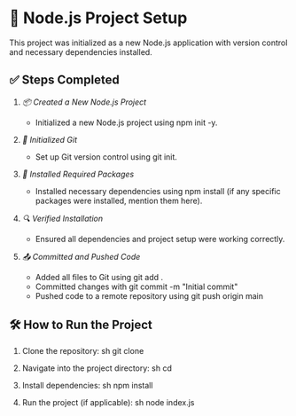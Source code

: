 # 🚀 Node.js Project Setup

This project was initialized as a new Node.js application with version control and necessary dependencies installed.

## ✅ Steps Completed

1. *📦 Created a New Node.js Project*  
   - Initialized a new Node.js project using npm init -y.

2. *🔗 Initialized Git*  
   - Set up Git version control using git init.

3. *📌 Installed Required Packages*  
   - Installed necessary dependencies using npm install <package-name> (if any specific packages were installed, mention them here).

4. *🔍 Verified Installation*  
   - Ensured all dependencies and project setup were working correctly.

5. *📤 Committed and Pushed Code*  
   - Added all files to Git using git add .
   - Committed changes with git commit -m "Initial commit"
   - Pushed code to a remote repository using git push origin main

## 🛠 How to Run the Project

1. Clone the repository:
   sh
   git clone <repository-url>
   
2. Navigate into the project directory:
   sh
   cd <project-folder>
   
3. Install dependencies:
   sh
   npm install
   
4. Run the project (if applicable):
   sh
   node index.js
   

